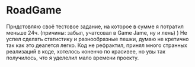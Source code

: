 # RoadGame
 Прндстовляю своё тестовое задание, на которое в сумме я потратил меньше 24ч. (причины: забыл, учатсовал в Game Jame, ну и лень) )
 Не успел сделать статистику и разнообразные пешки, думаю не кретично так как это деалется легко.
 Код не рефрактил, принял много странных реализаций в коде, хотелось коненчо по красивее, но увы так получилось, что я уделелил мало времени проекту.

